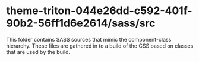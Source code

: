 # theme-triton-044e26dd-c592-401f-90b2-56ff1d6e2614/sass/src

This folder contains SASS sources that mimic the component-class hierarchy. These files
are gathered in to a build of the CSS based on classes that are used by the build.
